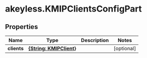 # akeyless.KMIPClientsConfigPart

## Properties

Name | Type | Description | Notes
------------ | ------------- | ------------- | -------------
**clients** | [**{String: KMIPClient}**](KMIPClient.md) |  | [optional] 


